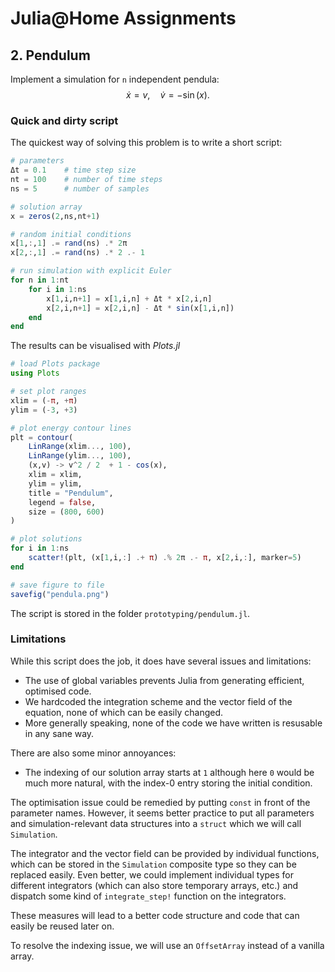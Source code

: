 
# Julia@Home Assignments

## 2. Pendulum

Implement a simulation for `n` independent pendula:
$$
\dot{x} = v , \quad
\dot{v} = - \sin(x) .
$$


### Quick and dirty script

The quickest way of solving this problem is to write a short script:
```julia
# parameters
Δt = 0.1    # time step size
nt = 100    # number of time steps
ns = 5      # number of samples

# solution array
x = zeros(2,ns,nt+1)

# random initial conditions
x[1,:,1] .= rand(ns) .* 2π
x[2,:,1] .= rand(ns) .* 2 .- 1

# run simulation with explicit Euler
for n in 1:nt
    for i in 1:ns
        x[1,i,n+1] = x[1,i,n] + Δt * x[2,i,n]
        x[2,i,n+1] = x[2,i,n] - Δt * sin(x[1,i,n])
    end
end
```

The results can be visualised with *Plots.jl*
```julia
# load Plots package
using Plots

# set plot ranges
xlim = (-π, +π)
ylim = (-3, +3)

# plot energy contour lines
plt = contour(
    LinRange(xlim..., 100),
    LinRange(ylim..., 100),
    (x,v) -> v^2 / 2  + 1 - cos(x),
    xlim = xlim,
    ylim = ylim,
    title = "Pendulum",
    legend = false,
    size = (800, 600)
)

# plot solutions
for i in 1:ns
    scatter!(plt, (x[1,i,:] .+ π) .% 2π .- π, x[2,i,:], marker=5)
end

# save figure to file
savefig("pendula.png")
```

The script is stored in the folder `prototyping/pendulum.jl`.


### Limitations

While this script does the job, it does have several issues and limitations:
- The use of global variables prevents Julia from generating efficient, optimised code.
- We hardcoded the integration scheme and the vector field of the equation, none of which can be easily changed.
- More generally speaking, none of the code we have written is resusable in any sane way.

There are also some minor annoyances:
- The indexing of our solution array starts at `1` although here `0` would be much more natural, with the index-0 entry storing the initial condition.


The optimisation issue could be remedied by putting `const` in front of the parameter names. However, it seems better practice to put all parameters and simulation-relevant data structures into a `struct` which we will call `Simulation`.

The integrator and the vector field can be provided by individual functions, which can be stored in the `Simulation` composite type so they can be replaced easily. Even better, we could implement individual types for different integrators (which can also store temporary arrays, etc.) and dispatch some kind of `integrate_step!` function on the integrators.

These measures will lead to a better code structure and code that can easily be reused later on.

To resolve the indexing issue, we will use an `OffsetArray` instead of a vanilla array.
